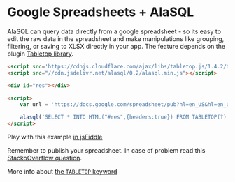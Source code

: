 # Google Spreadsheets + AlaSQL

AlaSQL can query data directly from a google spreadsheet - so its easy to edit the raw data in the spreadsheet and make manipulations like grouping, filtering, or saving to XLSX directly in your app. The feature depends on the plugin [Tabletop library](https://github.com/jsoma/tabletop).

```html
<script src='https://cdnjs.cloudflare.com/ajax/libs/tabletop.js/1.4.2/tabletop.min.js'></script>
<script src="//cdn.jsdelivr.net/alasql/0.2/alasql.min.js"></script> 

<div id="res"></div>

<script>
    var url = 'https://docs.google.com/spreadsheet/pub?hl=en_US&hl=en_US&key=0AmYzu_s7QHsmdDNZUzRlYldnWTZCLXdrMXlYQzVxSFE&output=html';

    alasql('SELECT * INTO HTML("#res",{headers:true}) FROM TABLETOP(?) WHERE name < "D" ORDER BY category',[url]);
</script>
```

Play with this example [in jsFiddle](http://jsfiddle.net/xrgwh5v9/)

Remember to publish your spreadsheet. In case of problem read this [StackoOverflow question](http://stackoverflow.com/questions/28059346/get-json-feed-from-published-google-sheet). 

More info about [the `TABLETOP` keyword](TABLETOP)
